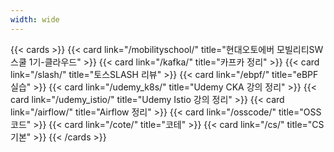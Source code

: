 ```yaml
---
width: wide
---
```

{{< cards >}}
  {{< card link="/mobilityschool/" title="현대오토에버 모빌리티SW스쿨 1기-클라우드" >}}
  {{< card link="/kafka/" title="카프카 정리" >}}
  {{< card link="/slash/" title="토스SLASH 리뷰" >}}
  {{< card link="/ebpf/" title="eBPF 실습" >}}
  {{< card link="/udemy_k8s/" title="Udemy CKA 강의 정리" >}}
  {{< card link="/udemy_istio/" title="Udemy Istio 강의 정리" >}}
{{< card link="/airflow/" title="Airflow 정리" >}}
{{< card link="/osscode/" title="OSS 코드" >}}
  {{< card link="/cote/" title="코테" >}}
  {{< card link="/cs/" title="CS 기본" >}}
{{< /cards >}}